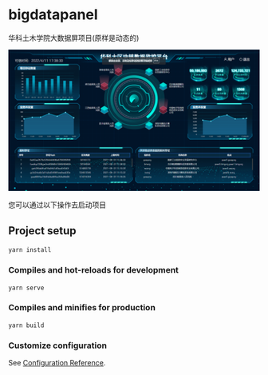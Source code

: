 # bigdatapanel

华科土木学院大数据屏项目(原样是动态的)

![demo](demoPic.png)

您可以通过以下操作去启动项目

## Project setup
```
yarn install
```

### Compiles and hot-reloads for development
```
yarn serve
```

### Compiles and minifies for production
```
yarn build
```

### Customize configuration
See [Configuration Reference](https://cli.vuejs.org/config/).